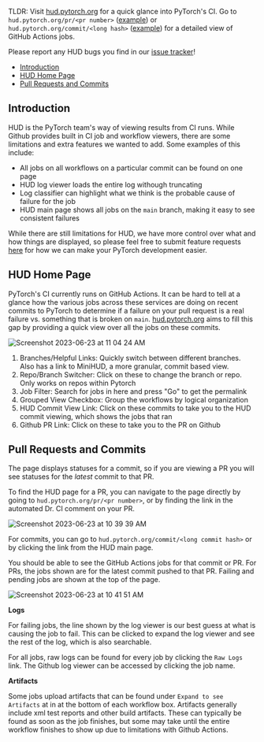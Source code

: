 TLDR: Visit [hud.pytorch.org](https://hud.pytorch.org) for a quick glance into PyTorch's CI. Go to `hud.pytorch.org/pr/<pr number>` ([example](https://hud.pytorch.org/pr/65123)) or `hud.pytorch.org/commit/<long hash>` ([example](https://hud.pytorch.org/commit/ae00075ac71eb6ea81d05b12f153b61f215f870b)) for a detailed view of GitHub Actions jobs.

Please report any HUD bugs you find in our [issue tracker](https://github.com/pytorch/test-infra/issues)!


- [Introduction](#introduction)
- [HUD Home Page](#hud-home-page)
- [Pull Requests and Commits](#pull-requests-and-commits)

## Introduction

HUD is the PyTorch team's way of viewing results from CI runs. While Github provides built in CI job and workflow viewers, there are some limitations and extra features we wanted to add. Some examples of this include:
* All jobs on all workflows on a particular commit can be found on one page
* HUD log viewer loads the entire log withough truncating
* Log classifier can highlight what we think is the probable cause of failure for the job
* HUD main page shows all jobs on the `main` branch, making it easy to see consistent failures

While there are still limitations for HUD, we have more control over what and how things are displayed, so please feel free to submit feature requests [here](https://github.com/pytorch/test-infra/issues) for how we can make your PyTorch development easier.

## HUD Home Page

PyTorch's CI currently runs on GitHub Actions. It can be hard to tell at a glance how the various jobs across these services are doing on recent commits to PyTorch to determine if a failure on your pull request is a real failure vs. something that is broken on `main`. [hud.pytorch.org](https://hud.pytorch.org/) aims to fill this gap by providing a quick view over all the jobs on these commits.

![Screenshot 2023-06-23 at 11 04 24 AM](https://github.com/pytorch/pytorch/assets/44682903/f3e0d433-ed2f-4fc9-9ea6-065aea6afa7f)

1. Branches/Helpful Links: Quickly switch between different branches. Also has a link to MiniHUD, a more granular, commit based view.
2. Repo/Branch Switcher: Click on these to change the branch or repo. Only works on repos within Pytorch
3. Job Filter: Search for jobs in here and press "Go" to get the permalink
4. Grouped View Checkbox: Group the workflows by logical organization
5. HUD Commit View Link: Click on these commits to take you to the HUD commit viewing, which shows the jobs that ran
6. Github PR Link: Click on these to take you to the PR on Github

## Pull Requests and Commits

The page displays statuses for a commit, so if you are viewing a PR you will see statuses for the *latest* commit to that PR.

To find the HUD page for a PR, you can navigate to the page directly by going to `hud.pytorch.org/pr/<pr number>`, or by finding the link in the automated Dr. CI comment on your PR.

![Screenshot 2023-06-23 at 10 39 39 AM](https://github.com/pytorch/pytorch/assets/44682903/02a697c0-01da-4aee-aa9d-f43c3c106256)

For commits, you can go to `hud.pytorch.org/commit/<long commit hash>` or by clicking the link from the HUD main page.

You should be able to see the GitHub Actions jobs for that commit or PR. For PRs, the jobs shown are for the latest commit pushed to that PR. Failing and pending jobs are shown at the top of the page.

![Screenshot 2023-06-23 at 10 41 51 AM](https://github.com/pytorch/pytorch/assets/44682903/6531b050-146e-4062-8ef7-7961a19d908f)

**Logs**

For failing jobs, the line shown by the log viewer is our best guess at what is causing the job to fail.  This can be clicked to expand the log viewer and see the rest of the log, which is also searchable.

For all jobs, raw logs can be found for every job by clicking the `Raw Logs` link.  The Github log viewer can be accessed by clicking the job name.

**Artifacts**

Some jobs upload artifacts that can be found under `Expand to see Artifacts` at in at the bottom of each workflow box.  Artifacts generally include xml test reports and other build artifacts.  These can typically be found as soon as the job finishes, but some may take until the entire workflow finishes to show up due to limitations with Github Actions.
